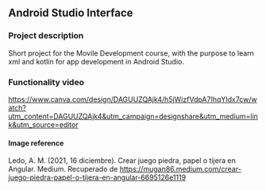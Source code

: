 ## Android Studio Interface
### Project description
Short project for the Movile Development course, with the purpose to learn xml and kotlin for app development in Android Studio.

### Functionality video
https://www.canva.com/design/DAGUUZQAjk4/h5jWizfVdpA7IhqYIdx7cw/watch?utm_content=DAGUUZQAjk4&utm_campaign=designshare&utm_medium=link&utm_source=editor

#### Image reference
Ledo, A. M. (2021, 16 diciembre). Crear juego piedra, papel o tijera en Angular. Medium. Recuperado de https://mugan86.medium.com/crear-juego-piedra-papel-o-tijera-en-angular-6695126e1119
